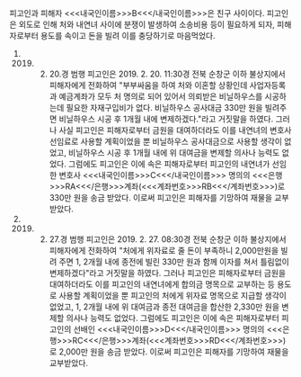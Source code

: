 피고인과 피해자 <<<내국인이름>>>B<<</내국인이름>>>은 친구 사이이다.
피고인은 외도로 인해 처와 내연녀 사이에 분쟁이 발생하여 소송비용 등이 필요하게 되자, 피해자로부터 용도를 속이고 돈을 빌려 이를 충당하기로 마음먹었다.
1. 2019. 2. 20.경 범행
피고인은 2019. 2. 20. 11:30경 전북 순창군 이하 불상지에서 피해자에게 전화하여 "부부싸움을 하여 처와 이혼할 상황인데 사업자등록과 예금계좌가 모두 처 명의로 되어 있어서 의뢰받은 비닐하우스를 시공하는데 필요한 자재구입비가 없다. 비닐하우스 공사대금 330만 원을 빌려주면 비닐하우스 시공 후 1개월 내에 변제하겠다."라고 거짓말을 하였다.
그러나 사실 피고인은 피해자로부터 금원을 대여하더라도 이를 내연녀의 변호사 선임료로 사용할 계획이었을 뿐 비닐하우스 공사대금으로 사용할 생각이 없었고, 비닐하우스 시공 후 1개월 내에 위 대여금을 변제할 의사나 능력도 없었다.
그럼에도 피고인은 이에 속은 피해자로부터 피고인의 내연녀가 선임한 변호사 <<<내국인이름>>>C<<</내국인이름>>> 명의의 <<<은행>>>RA<<</은행>>>계좌(<<<계좌번호>>>RB<<</계좌번호>>>)로 330만 원을 송금 받았다.
이로써 피고인은 피해자를 기망하여 재물을 교부받았다.
2. 2019. 2. 27.경 범행
피고인은 2019. 2. 27. 08:30경 전북 순창군 이하 불상지에서 피해자에게 전화하여 "처에게 위자료로 줄 돈이 부족하니 2,000만원을 빌려 주면 1, 2개월 내에 종전에 빌린 330만 원과 함께 이자를 쳐서 틀림없이 변제하겠다"라고 거짓말을 하였다.
그러나 피고인은 피해자로부터 금원을 대여하더라도 이를 피고인의 내연녀에게 합의금 명목으로 교부하는 등 용도로 사용할 계획이었을 뿐 피고인의 처에게 위자료 명목으로 지급할 생각이 없었고, 1, 2개월 내에 위 대여금과 종전 대여금을 합산한 2,330만 원을 변제할 의사나 능력도 없었다.
그럼에도 피고인은 이에 속은 피해자로부터 피고인의 선배인 <<<내국인이름>>>D<<</내국인이름>>> 명의의 <<<은행>>>RC<<</은행>>>계좌(<<<계좌번호>>>RD<<</계좌번호>>>)로 2,000만 원을 송금 받았다.
이로써 피고인은 피해자를 기망하여 재물을 교부받았다.